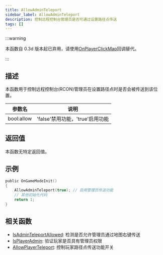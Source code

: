 ```yaml
---
title: AllowAdminTeleport
sidebar_label: AllowAdminTeleport
description: 控制远程控制台管理员是否可通过设置路径点传送
tags: []
---
```


:::warning

本函数自 0.3d 版本起已弃用，请使用[OnPlayerClickMap](../callbacks/OnPlayerClickMap)回调替代。

:::

## 描述

本函数用于控制远程控制台(RCON)管理员在设置路径点时是否会被传送到该位置。

| 参数名     | 说明                            |
| ---------- | ------------------------------- |
| bool:allow | 'false'禁用功能，'true'启用功能 |

## 返回值

本函数无特定返回值。

## 示例

```c
public OnGameModeInit()
{
    AllowAdminTeleport(true); // 启用管理员传送功能
    // 其他初始化代码
    return 1;
}
```

## 相关函数

- [IsAdminTeleportAllowed](IsAdminTeleportAllowed): 检测是否允许管理员通过地图右键传送
- [IsPlayerAdmin](IsPlayerAdmin): 验证玩家是否具有管理员权限
- [AllowPlayerTeleport](AllowPlayerTeleport): 控制玩家路径点传送功能开关
